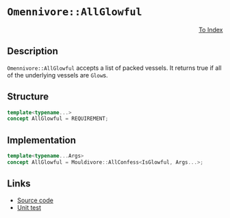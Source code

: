 <!-- Copyright 2024 Feng Mofan
SPDX-License-Identifier: Apache-2.0 -->

# `Omennivore::AllGlowful`

<p style='text-align: right;'><a href="../../concepts.md#omennivore-all-glowful">To Index</a></p>

## Description

`Omennivore::AllGlowful` accepts a list of packed vessels.
It returns true if all of the underlying vessels are `Glow`s.

## Structure

```C++
template<typename...>
concept AllGlowful = REQUIREMENT;
```

## Implementation

```C++
template<typename...Args>
concept AllGlowful = Mouldivore::AllConfess<IsGlowful, Args...>;
```

## Links

- [Source code](../../../../conceptrodon/descend/omennivore/concepts/all_glowful.hpp)
- [Unit test](../../../../tests/unit/concepts/omennivore/all_glowful.test.hpp)
